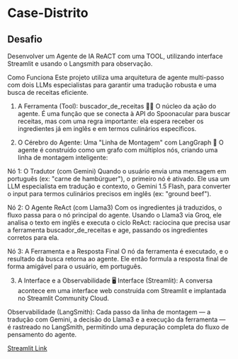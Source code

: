 # Case-Distrito

## Desafio

Desenvolver um Agente de IA ReACT com uma TOOL, utilizando interface Streamlit e usando o Langsmith para observação.

Como Funciona
Este projeto utiliza uma arquitetura de agente multi-passo com dois LLMs especialistas para garantir uma tradução robusta e uma busca de receitas eficiente.

1. A Ferramenta (Tool): buscador_de_receitas 🧑‍🍳
O núcleo da ação do agente. É uma função que se conecta à API do Spoonacular para buscar receitas, mas com uma regra importante: ela espera receber os ingredientes já em inglês e em termos culinários específicos.

2. O Cérebro do Agente: Uma "Linha de Montagem" com LangGraph 🧠
O agente é construído como um grafo com múltiplos nós, criando uma linha de montagem inteligente:

Nó 1: O Tradutor (com Gemini)
Quando o usuário envia uma mensagem em português (ex: "carne de hambúrguer"), o primeiro nó é ativado. Ele usa um LLM especialista em tradução e contexto, o Gemini 1.5 Flash, para converter o input para termos culinários precisos em inglês (ex: "ground beef").

Nó 2: O Agente ReAct (com Llama3)
Com os ingredientes já traduzidos, o fluxo passa para o nó principal do agente. Usando o Llama3 via Groq, ele analisa o texto em inglês e executa o ciclo ReAct: raciocina que precisa usar a ferramenta buscador_de_receitas e age, passando os ingredientes corretos para ela.

Nó 3: A Ferramenta e a Resposta Final
O nó da ferramenta é executado, e o resultado da busca retorna ao agente. Ele então formula a resposta final de forma amigável para o usuário, em português.

3. A Interface e a Observabilidade 🖥️
Interface (Streamlit): A conversa acontece em uma interface web construída com Streamlit e implantada no Streamlit Community Cloud.

Observabilidade (LangSmith): Cada passo da linha de montagem — a tradução com Gemini, a decisão do Llama3 e a execução da ferramenta — é rastreado no LangSmith, permitindo uma depuração completa do fluxo de pensamento do agente.

[Streamlit Link](https://case-distrito-6pvyqudt4vftoggg8puhxw.streamlit.app/)

